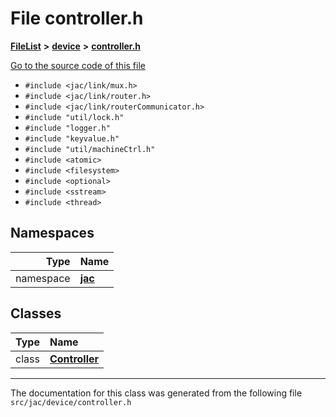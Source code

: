 

# File controller.h



[**FileList**](files.md) **>** [**device**](dir_7dcf813d97a5be213fa89559baaee677.md) **>** [**controller.h**](controller_8h.md)

[Go to the source code of this file](controller_8h_source.md)



* `#include <jac/link/mux.h>`
* `#include <jac/link/router.h>`
* `#include <jac/link/routerCommunicator.h>`
* `#include "util/lock.h"`
* `#include "logger.h"`
* `#include "keyvalue.h"`
* `#include "util/machineCtrl.h"`
* `#include <atomic>`
* `#include <filesystem>`
* `#include <optional>`
* `#include <sstream>`
* `#include <thread>`













## Namespaces

| Type | Name |
| ---: | :--- |
| namespace | [**jac**](namespacejac.md) <br> |


## Classes

| Type | Name |
| ---: | :--- |
| class | [**Controller**](classjac_1_1Controller.md) <br> |



















































------------------------------
The documentation for this class was generated from the following file `src/jac/device/controller.h`

